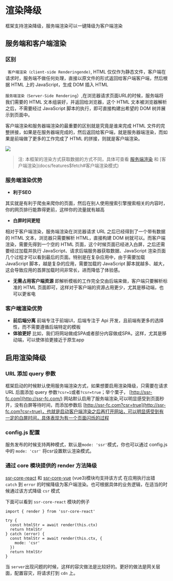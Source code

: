 # 渲染降级
 框架支持渲染降级，服务端渲染可以一键降级为客户端渲染

## 服务端和客户端渲染

 ### 区别

` 客户端渲染（client-side Renderingende)`, HTML 仅仅作为静态文件，客户端在请求时，服务端不做任何处理，直接以原文件的形式返回给客户端客户端，然后根据 HTML 上的 JavaScript，生成 DOM 插入 HTML

 `服务端渲染（Server-Side Rendering`）,在浏览器请求页面URL的时候，服务端将我们需要的 HTML 文本组装好，并返回给浏览器，这个 HTML 文本被浏览器解析之后，不需要经过 JavaScript 脚本的执行，即可直接构建出希望的 DOM 树并展示到页面中。

 客户端渲染和服务器端渲染的最重要的区别就是究竟是谁来完成 HTML 文件的完整拼接，如果是在服务器端完成的，然后返回给客户端，就是服务器端渲染，而如果是前端做了更多的工作完成了 HTML 的拼接，则就是客户端渲染。

![](/images/ssr&csr.png)


> 注: 本框架的渲染方式获取数据的方式不同，具体可查看 [服务端渲染](/docs/features$fetch#%E6%9C%8D%E5%8A%A1%E7%AB%AF%E6%B8%B2%E6%9F%93%E6%A8%A1%E5%BC%8F) 和 [客户端渲染](docs/features$fetch#客户端渲染模式)

 ### 服务端渲染优势
  - **利于SEO** 

  其实就是有利于爬虫来爬你的页面，然后在别人使用搜索引擎搜索相关的内容时，你的网页排行能靠得更前，这样你的流量就有越高

  - **白屏时间更短**

  相对于客户端渲染，服务端渲染在浏览器请求 URL 之后已经得到了一个带有数据的 HTML 文本，浏览器只需要解析 HTML，直接构建 DOM 树就可以。而客户端渲染，需要先得到一个空的 HTML 页面，这个时候页面已经进入白屏，之后还需要经过加载并执行 JavaScript、请求后端服务器获取数据、JavaScript 渲染页面几个过程才可以看到最后的页面。特别是在复杂应用中，由于需要加载 JavaScript 脚本，越是复杂的应用，需要加载的 JavaScript 脚本就越多、越大，这会导致应用的首屏加载时间非常长，进而降低了体验感。

- **无需占用客户端资源**
即解析模板的工作完全交由后端来做，客户端只要解析标准的 HTML 页面即可，这样对于客户端的资源占用更少，尤其是移动端，也可以更省电


### 客户端渲染优势
- **前后端分离**
前端专注于前端UI，后端专注于 Api 开发，且前端有更多的选择性，而不需要遵循后端特定的模板
- **体验更好**
比如，我们将网站做成SPA或者部分内容做成SPA，这样，尤其是移动端，可以使体验更接近于原生app


## 启用渲染降级

### URL 添加 query 参数
 框架启动的时候默认使用服务端渲染方式，如果想要启用渲染降级，只需要在请求 URL 后面添加 query 参数`?csr=1`或者`?csr=true`；举个栗子， [http://ssr-fc.com](http://ssr-fc.com/) 网站默认启用了服务端渲染,可以明显感受到页面秒开，没有白屏等待时间，而添加参数后 [http://ssr-fc.com?csr=true](http://ssr-fc.com?csr=true)，也就是启动客户端渲染之后再打开网站，可以明显感受到有一定的白屏时间，具体表现为有一个页面闪烁的过程

### config.js 配置
 服务发布的时候支持两种模式，默认是`mode: 'ssr'`模式，你也可以通过 config.js 中的 `mode: 'csr'` 将csr设置默认渲染模式。

### 通过 core 模块提供的 render 方法降级
[ssr-core-react](https://github.com/ykfe/ssr/blob/dev/packages/core-react/src/render.ts) 和 [ssr-core-vue](https://github.com/ykfe/ssr/blob/dev/packages/core-vue3/src/index.ts) (vue3)模块均支持该方式
在应用执行出错 `catch` 到 `error` 的时候降级为客户端渲染。也可根据具体的业务逻辑，在适当的时候通过该方式降级 `csr` 模式

下面可以看到 `ssr-core-react` 模块的例子

```
import { render } from 'ssr-core-react'

try {
  const htmlStr = await render(this.ctx)
  return htmlStr
} catch (error) {
  const htmlStr = await render(this.ctx, {
    mode: 'csr'
  })
  return htmlStr
}
```
当 `server`出现问题的时候，这样的容灾做法是比较好的。更好的做法是网关层面，配置容灾，将请求打到 `cdn` 上。

